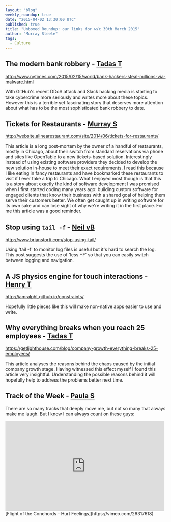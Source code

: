```yaml
---
layout: "blog"
weekly_roundup: true
date: "2015-04-02 13:30:00 UTC"
published: true
title: "Unboxed Roundup: our links for w/c 30th March 2015"
author: "Murray Steele"
tags:
  - Culture
---
```


## The modern bank robbery - [Tadas T](https://twitter.com/tadas_t)

http://www.nytimes.com/2015/02/15/world/bank-hackers-steal-millions-via-malware.html

With GitHub's recent DDoS attack and Slack hacking media is starting to take cybercrime more seriously and writes more about these topics. However this is a terrible yet fascinating story that deserves more attention about what has to be the most sophisticated bank robbery to date.

## Tickets for Restaurants - [Murray S](http://www.unboxedconsulting.com/people/murray-steele)

http://website.alinearestaurant.com/site/2014/06/tickets-for-restaurants/

This article is a long post-mortem by the owner of a handful of restaurants, mostly in Chicago, about their switch from standard reservations via phone and sites like OpenTable to a new tickets-based solution.  Interestingly instead of using existing software providers they decided to develop the new solution in-house to meet their exact requirements.  I read this because I like eating in fancy restaurants and have bookmarked these restaurants to visit if I ever take a trip to Chicago.  What I enjoyed most though is that this is a story about exactly the kind of software development I was promised when I first started coding many years ago: building custom software for engaged clients that know their business with a shared goal of helping them serve their customers better.  We often get caught up in writing software for its own sake and can lose sight of why we're writing it in the first place.  For me this article was a good reminder.

## Stop using ``tail -f`` - [Neil vB](http://www.unboxedconsulting.com/people/neil-van-beinum)

http://www.brianstorti.com/stop-using-tail/

Using 'tail -f' to monitor log files is useful but it's hard to search the log. This post suggests the use of 'less +F' so that you can easily switch between logging and navigation.

## A JS physics engine for touch interactions - [Henry T](http://www.unboxedconsulting.com/people/henry-turner)

http://iamralpht.github.io/constraints/

Hopefully little pieces like this will make non-native apps easier to use and write.

## Why everything breaks when you reach 25 employees - [Tadas T](https://twitter.com/tadas_t)

https://getlighthouse.com/blog/company-growth-everything-breaks-25-employees/

This article analyses the reasons behind the chaos caused by the initial company growth stage. Having witnessed this effect myself I found this article very insightful. Understanding the possible reasons behind it will hopefully help to address the problems better next time.

## Track of the Week - [Paula S](http://www.unboxedconsulting.com/people/paula-stepinska)

There are so many tracks that deeply move me, but not so many that always make me laugh. But I know I can always count on these guys:

<iframe src="https://player.vimeo.com/video/26317618" width="500" height="282" frameborder="0" webkitallowfullscreen mozallowfullscreen allowfullscreen></iframe>
[Flight of the Conchords - Hurt Feelings](https://vimeo.com/26317618)
